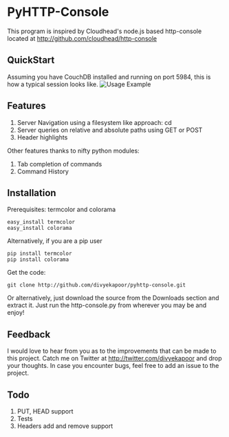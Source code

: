 PyHTTP-Console
==============

This program is inspired by Cloudhead's node.js based http-console
located at <http://github.com/cloudhead/http-console>

QuickStart
--------
Assuming you have CouchDB installed and running on port 5984, this is how a typical session looks like.
![Usage Example][1]

[1]: http://dl.dropbox.com/u/7409018/http-console.png

Features
--------

1. Server Navigation using a filesystem like approach: cd
1. Server queries on relative and absolute paths using GET or POST
1. Header highlights

Other features thanks to nifty python modules:

1. Tab completion of commands
1. Command History


Installation
------------

Prerequisites: termcolor and colorama

    easy_install termcolor
    easy_install colorama

Alternatively, if you are a pip user

    pip install termcolor
    pip install colorama

Get the code:

    git clone http://github.com/divyekapoor/pyhttp-console.git

Or alternatively, just download the source from the Downloads section and extract it.
Just run the http-console.py from wherever you may be and enjoy!

Feedback
--------

I would love to hear from you as to the improvements that can be made to this project.
Catch me on Twitter at <http://twitter.com/divyekapoor> and drop your thoughts.
In case you encounter bugs, feel free to add an issue to the project.

Todo
----

1. PUT, HEAD support
1. Tests
1. Headers add and remove support

